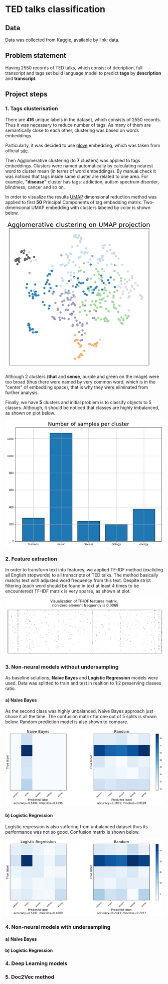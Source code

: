 # TED talks classification

## Data
Data was collected from Kaggle, available by link: [data](https://www.kaggle.com/rounakbanik/ted-talks).

## Problem statement
Having 2550 records of TED talks, which consist of decription, full transcript and tags set build language model to predict 
**tags** by **description** and **transcript**.

## Project steps

### 1. Tags clusterisation
There are **416** unique labels in the dataset, which consists of 2550 records. 
Thus it was necessary to reduce number of tags. As many of them are semantically close to each other, 
clustering was based on words embeddings.

Particularly, it was decided to use [glove](http://nlp.stanford.edu/data/glove.6B.zip) embedding,
which was taken from official [site](https://nlp.stanford.edu/projects/glove/).

Then Agglomerative clustering (to **7** clusters) was applied to tags embeddings. Clusters were named automatically by calculating nearest word to cluster mean (in terms of word embeddings). By manual check it was noticed that tags inside same cluster are related to one area. For example, __"disease"__ cluster has tags: addiction, autism spectrum disorder, blindness, cancer and so on.

In order to visualize the results [UMAP](https://arxiv.org/abs/1802.03426) dimensional reduction method was applied
to first **50** Principal Components of tag embedding matrix. Two-dimensional UMAP embedding with clusters labeled by color is shown below.

![clustering image](img/clustering.png)

Although 2 clusters (__that__ and __sense__, purple and green on the image) were too broad (thus there were named by very common word, which is in the "center" of embedding space), that is why they were eliminated from further analysis. 

Finally, we have **5** clusters and initial problem is to classify objects to 5 classes. Although, it should be noticed that classes are highly imbalanced, as shown on plot below.

![cluster balance](img/clustering_count.png)

### 2. Feature extraction

In order to transform text into features, we applied TF-IDF method (excliding all English stopwords) 
to all transcripts of TED talks. The method basically matchs text with adjusted word frequency from this text. 
Despite strict filtering (each word should be found in text at least 4 times to be encountered) TF-IDF matrix is very sparse, as shown at plot.

![sparse matrix](img/sparse_tf_idf.png)

### 3. Non-neural models without undersampling

As baseline solutions,  __Naive Bayes__ and __Logistic Regression__ models were used.
Data was splitted to train and test in realtion to 1:2 preserving classes ratio. 


#### a) Naive Bayes

As the second class was highly unbalanced, Naive Bayes approach just chose it all the time. The confusion matrix for one out of 5 splits is shown below. Random prediction model is also shown to compare.

![NB no und](img/NB_no_und.png)

#### b) Logistic Regression

Logistic regression is also suffering from unbalanced dataset thus its performance was not so good. Confusion matrix is shown below.

![LR no und](img/LR_no_und.png)

### 4. Non-neural models with undersampling

#### a) Naive Bayes

#### b) Logistic Regression

### 4. Deep Learning models

### 5. Doc2Vec method
